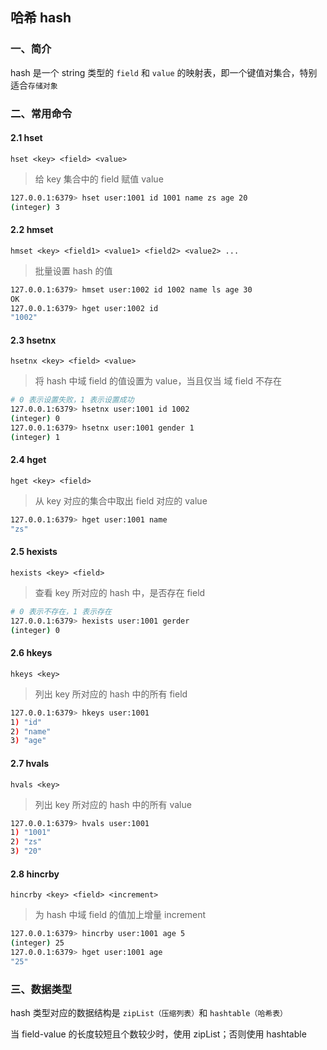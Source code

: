 ## 哈希 hash

### 一、简介

hash 是一个 string 类型的 `field` 和 `value` 的映射表，即一个键值对集合，特别适合`存储对象`



### 二、常用命令

#### 2.1 hset

`hset <key> <field> <value>`

> 给 key 集合中的 field 赋值 value

```bash
127.0.0.1:6379> hset user:1001 id 1001 name zs age 20
(integer) 3
```



#### 2.2 hmset

`hmset <key> <field1> <value1> <field2> <value2> ...`

> 批量设置 hash 的值

```bash
127.0.0.1:6379> hmset user:1002 id 1002 name ls age 30
OK
127.0.0.1:6379> hget user:1002 id
"1002"
```



#### 2.3 hsetnx

`hsetnx <key> <field> <value>`

> 将 hash 中域 field 的值设置为 value，当且仅当 域 field 不存在

```bash
# 0 表示设置失败，1 表示设置成功
127.0.0.1:6379> hsetnx user:1001 id 1002
(integer) 0
127.0.0.1:6379> hsetnx user:1001 gender 1
(integer) 1
```



#### 2.4 hget

`hget <key> <field>`

> 从 key 对应的集合中取出 field 对应的 value

```bash
127.0.0.1:6379> hget user:1001 name
"zs"
```



#### 2.5 hexists

`hexists <key> <field>`

> 查看 key 所对应的 hash 中，是否存在 field

```bash
# 0 表示不存在，1 表示存在
127.0.0.1:6379> hexists user:1001 gerder
(integer) 0
```



#### 2.6 hkeys

`hkeys <key>`

> 列出 key 所对应的 hash 中的所有 field

```bash
127.0.0.1:6379> hkeys user:1001
1) "id"
2) "name"
3) "age"
```



#### 2.7 hvals

`hvals <key>`

> 列出 key 所对应的 hash 中的所有 value

```bash
127.0.0.1:6379> hvals user:1001
1) "1001"
2) "zs"
3) "20"
```



#### 2.8 hincrby

`hincrby <key> <field> <increment>`

> 为 hash 中域 field 的值加上增量 increment

```bash
127.0.0.1:6379> hincrby user:1001 age 5
(integer) 25
127.0.0.1:6379> hget user:1001 age
"25"
```



### 三、数据类型

hash 类型对应的数据结构是 `zipList（压缩列表）`和 `hashtable（哈希表）`

当 field-value 的长度较短且个数较少时，使用 zipList；否则使用 hashtable





















